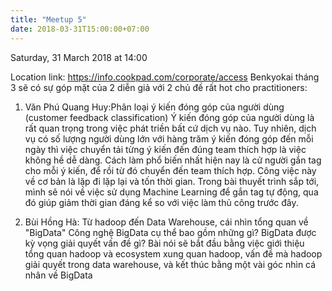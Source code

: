 ```yaml
---
title: "Meetup 5"
date: 2018-03-31T15:00:00+07:00
---
```


Saturday, 31 March 2018 at 14:00


Location link: https://info.cookpad.com/corporate/access
Benkyokai tháng 3 sẽ có sự góp mặt của 2 diễn giả với 2 chủ đề rất hot cho practitioners:
1. Văn Phú Quang Huy:Phân loại ý kiến đóng góp của người dùng (customer feedback classification)
Ý kiến đóng góp của người dùng là rất quan trọng trong việc phát triền bất cứ dịch vụ nào. Tuy nhiên, dịch vụ có số lượng người dùng lớn với hàng trăm ý kiến đóng góp đến mỗi ngày thì việc chuyển tải từng ý kiến đến đúng team thích hợp là việc không hề dễ dàng. Cách làm phổ biến nhất hiện nay là cử người gắn tag cho mỗi ý kiến, để rồi từ đó chuyển đến team thích hợp. Công việc này về cơ bản là lặp đi lặp lại và tốn thời gian. Trong bài thuyết trình sắp tới, mình sẽ nói về việc sử dụng Machine Learning để gắn tag tự động, qua đó giúp giảm thời gian đáng kể so với việc làm thủ công trước đây.

2. Bùi Hồng Hà: Từ hadoop đến Data Warehouse, cái nhìn tổng quan về "BigData"
Công nghệ BigData cụ thể bao gồm những gì? BigData được kỳ vọng giải quyết vấn đề gì? 
Bài nói sẽ bắt đầu bằng việc giới thiệu tổng quan hadoop và ecosystem xung quan hadoop, vấn đề mà hadoop giải quyết trong data warehouse, và kết thúc bằng một vài góc nhìn cá nhân về BigData
